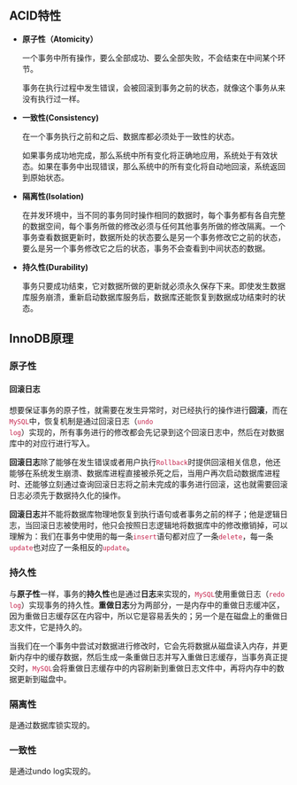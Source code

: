 ## ACID特性

- **原子性（Atomicity）**

  一个事务中所有操作，要么全部成功、要么全部失败，不会结束在中间某个环节。

  事务在执行过程中发生错误，会被回滚到事务之前的状态，就像这个事务从来没有执行过一样。

- **一致性(Consistency)**

  在一个事务执行之前和之后、数据库都必须处于一致性的状态。

  如果事务成功地完成，那么系统中所有变化将正确地应用，系统处于有效状态。如果在事务中出现错误，那么系统中的所有变化将自动地回滚，系统返回到原始状态。

- **隔离性(Isolation)**

  在并发环境中，当不同的事务同时操作相同的数据时，每个事务都有各自完整的数据空间，每个事务所做的修改必须与任何其他事务所做的修改隔离。一个事务查看数据更新时，数据所处的状态要么是另一个事务修改它之前的状态，要么是另一个事务修改它之后的状态，事务不会查看到中间状态的数据。

- **持久性(Durability)**

  事务只要成功结束，它对数据所做的更新就必须永久保存下来。即使发生数据库服务崩溃，重新启动数据库服务后，数据库还能恢复到数据成功结束时的状态。

## InnoDB原理

### 原子性

#### 回滚日志

​	想要保证事务的原子性，就需要在发生异常时，对已经执行的操作进行**回滚**，而在<code style='color:#c7254e'>MySQL</code>中，恢复机制是通过回滚日志（<code style='color:#c7254e'>undo log</code>）实现的，所有事务进行的修改都会先记录到这个回滚日志中，然后在对数据库中的对应行进行写入。

​	**回滚日志**除了能够在发生错误或者用户执行<code style='color:#c7254e'>Rollback</code>时提供回滚相关信息，他还能够在系统发生崩溃、数据库进程直接被杀死之后，当用户再次启动数据库进程时、还能够立刻通过查询回滚日志将之前未完成的事务进行回滚，这也就需要回滚日志必须先于数据持久化的操作。

​	**回滚日志**并不能将数据库物理地恢复到执行语句或者事务之前的样子；他是逻辑日志，当回滚日志被使用时，他只会按照日志逻辑地将数据库中的修改撤销掉，可以理解为：我们在事务中使用的每一条<code style='color:#c7254e'>insert</code>语句都对应了一条<code style='color:#c7254e'>delete</code>，每一条<code style='color:#c7254e'>update</code>也对应了一条相反的<code style='color:#c7254e'>update</code>。

### 持久性

​	与**原子性**一样，事务的**持久性**也是通过**日志**来实现的，<code style='color:#c7254e'>MySQL</code>使用重做日志（<code style='color:#c7254e'>redo log</code>）实现事务的持久性。**重做日志**分为两部分，一是内存中的重做日志缓冲区，因为重做日志缓存区在内容中，所以它是容易丢失的；另一个是在磁盘上的重做日志文件，它是持久的。

​	当我们在一个事务中尝试对数据进行修改时，它会先将数据从磁盘读入内存，并更新内存中的缓存数据，然后生成一条重做日志并写入重做日志缓存，当事务真正提交时，<code style='color:#c7254e'>MySQL</code>会将重做日志缓存中的内容刷新到重做日志文件中，再将内存中的数据更新到磁盘中。

### 隔离性

是通过数据库锁实现的。

### 一致性

是通过undo log实现的。

